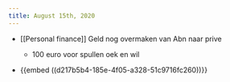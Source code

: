 ```yaml
---
title: August 15th, 2020
---
```


- [[Personal finance]] Geld nog overmaken van Abn naar prive 
	 - 100 euro voor spullen oek en wil

- {{embed  ((d217b5b4-185e-4f05-a328-51c9716fc260))}}
